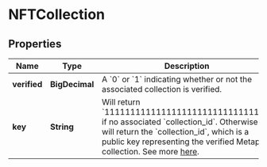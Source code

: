 

# NFTCollection


## Properties

Name | Type | Description | Notes
------------ | ------------- | ------------- | -------------
**verified** | **BigDecimal** | A &#x60;0&#x60; or &#x60;1&#x60; indicating whether or not the associated collection is verified.  |  [optional]
**key** | **String** | Will return &#x60;11111111111111111111111111111111&#x60; if no associated &#x60;collection_id&#x60;. Otherwise it will return the &#x60;collection_id&#x60;, which is a public key representing the verified Metaplex collection. See more [here](https://collections.metaplex.com).  |  [optional]



